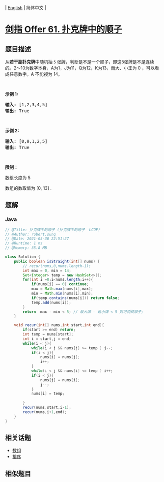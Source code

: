 
| [English](README_EN.md) | 简体中文 |

# [剑指 Offer 61. 扑克牌中的顺子](https://leetcode.cn//problems/bu-ke-pai-zhong-de-shun-zi-lcof/)

## 题目描述

<p>从<strong>若干副扑克牌</strong>中随机抽 <code>5</code> 张牌，判断是不是一个顺子，即这5张牌是不是连续的。2～10为数字本身，A为1，J为11，Q为12，K为13，而大、小王为 0 ，可以看成任意数字。A 不能视为 14。</p>

<p>&nbsp;</p>

<p><strong>示例&nbsp;1:</strong></p>

<pre>
<strong>输入:</strong> [1,2,3,4,5]
<strong>输出:</strong> True</pre>

<p>&nbsp;</p>

<p><strong>示例&nbsp;2:</strong></p>

<pre>
<strong>输入:</strong> [0,0,1,2,5]
<strong>输出:</strong> True</pre>

<p>&nbsp;</p>

<p><strong>限制：</strong></p>

<p>数组长度为 5&nbsp;</p>

<p>数组的数取值为 [0, 13] .</p>


## 题解


### Java

```Java
// @Title: 扑克牌中的顺子 (扑克牌中的顺子  LCOF)
// @Author: robert.sunq
// @Date: 2021-05-30 22:51:27
// @Runtime: 1 ms
// @Memory: 35.8 MB

class Solution {
    public boolean isStraight(int[] nums) {
        // recur(nums,0,nums.length-1);
        int max = 0, min = 14;
        Set<Integer> temp = new HashSet<>();
        for(int i =0;i<nums.length;i++){
            if(nums[i] == 0) continue;
            max = Math.max(nums[i],max);
            min = Math.min(nums[i],min);
            if(temp.contains(nums[i])) return false;
            temp.add(nums[i]);
        }
        return  max - min < 5; // 最大牌 - 最小牌 < 5 则可构成顺子;
    }

    void recur(int[] nums,int start,int end){
        if(start >= end) return;
        int temp = nums[start];
        int i = start,j = end;
        while(i < j){
            while(i < j && nums[j] >= temp ) j--;
            if(i < j){
                nums[i] = nums[j];
                i++;
            }
            while(i < j && nums[i] <= temp ) i++;
            if(i < j){
                nums[j] = nums[i];
                j--;
            }
            nums[i] = temp;
            
        }
        recur(nums,start,i-1);
        recur(nums,i+1,end);
    }
}
```



## 相关话题

- [数组](https://leetcode.cn//tag/array)
- [排序](https://leetcode.cn//tag/sorting)

## 相似题目



